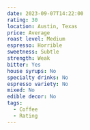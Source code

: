```yaml
---
date: 2023-09-07T14:22:00
rating: 30
location: Austin, Texas
price: Average
roast level: Medium
espresso: Horrible
sweetness: Subtle
strength: Weak
bitter: Yes
house syrups: No
specialty drinks: No
espresso variety: No
mixed: No
edible decor: No
tags:
  - Coffee
  - Rating
---
```



